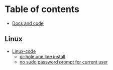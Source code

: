 # Table of contents

* [Docs and code](README.md)

## Linux

* [Linux-code](linux/linux-code/README.md)
  * [pi-hole one line install](linux/linux-code/pi-hole-one-line-install.md)
  * [no sudo password prompt for current user](linux/linux-code/no-sudo-password-prompt-for-current-user.md)
